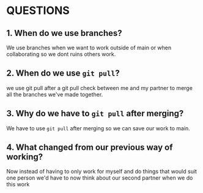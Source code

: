 # QUESTIONS
## 1. When do we use branches?
We use branches when we want to work outside of main or when collaborating so we dont ruins others work.

## 2. When do we use `git pull`?
we use git pull after a git pull check between me and my partner to merge all the branches we've made together.

## 3. Why do we have to `git pull` after merging?
We have to use `git pull` after merging so we can save our work to main.

## 4. What changed from our previous way of working?
Now instead of having to only work for myself and do things that would suit one person we'd have to now think about our second partner when we do this work